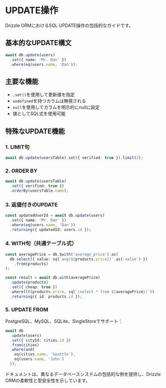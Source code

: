# UPDATE操作

Drizzle ORMにおけるSQL UPDATE操作の包括的なガイドです。

## 基本的なUPDATE構文

```typescript
await db.update(users)
  .set({ name: 'Mr. Dan' })
  .where(eq(users.name, 'Dan'));
```

## 主要な機能

- `.set()`を使用して更新値を指定
- `undefined`を持つカラムは無視される
- `null`を使用してカラムを明示的にnullに設定
- 値としてSQL式を使用可能

## 特殊なUPDATE機能

### 1. LIMIT句

```typescript
await db.update(usersTable).set({ verified: true }).limit(2);
```

### 2. ORDER BY

```typescript
await db.update(usersTable)
  .set({ verified: true })
  .orderBy(usersTable.name);
```

### 3. 返値付きのUPDATE

```typescript
const updatedUserId = await db.update(users)
  .set({ name: 'Mr. Dan' })
  .where(eq(users.name, 'Dan'))
  .returning({ updatedId: users.id });
```

### 4. WITH句（共通テーブル式）

```typescript
const averagePrice = db.$with('average_price').as(
  db.select({ value: sql`avg(${products.price})`.as('value') })
    .from(products)
);

const result = await db.with(averagePrice)
  .update(products)
  .set({ cheap: true })
  .where(lt(products.price, sql`(select * from ${averagePrice})`))
  .returning({ id: products.id });
```

### 5. UPDATE FROM

PostgreSQL、MySQL、SQLite、SingleStoreでサポート：

```typescript
await db
  .update(users)
  .set({ cityId: cities.id })
  .from(cities)
  .where(and(
    eq(cities.name, 'Seattle'),
    eq(users.name, 'John')
  ));
```

ドキュメントは、異なるデータベースシステムの包括的な例を提供し、Drizzle ORMの柔軟性と型安全性を示しています。

